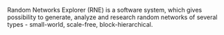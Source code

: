 Random Networks Explorer (RNE) is a software system, which gives possibility to generate, analyze and research random networks of several types - small-world, scale-free, block-hierarchical.